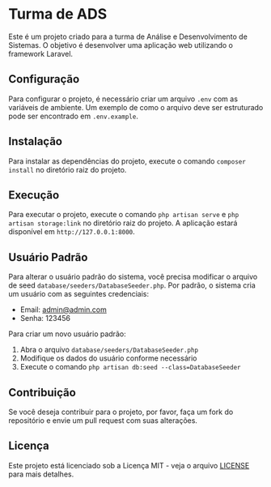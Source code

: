 # Turma de ADS

Este é um projeto criado para a turma de Análise e Desenvolvimento de Sistemas. O objetivo é desenvolver uma aplicação web utilizando o framework Laravel.

## Configuração

Para configurar o projeto, é necessário criar um arquivo `.env` com as variáveis de ambiente. Um exemplo de como o arquivo deve ser estruturado pode ser encontrado em `.env.example`.

## Instalação

Para instalar as dependências do projeto, execute o comando `composer install` no diretório raiz do projeto.

## Execução

Para executar o projeto, execute o comando `php artisan serve` e `php artisan storage:link` no diretório raiz do projeto. A aplicação estará disponível em `http://127.0.0.1:8000`.

## Usuário Padrão

Para alterar o usuário padrão do sistema, você precisa modificar o arquivo de seed `database/seeders/DatabaseSeeder.php`. Por padrão, o sistema cria um usuário com as seguintes credenciais:

- Email: admin@admin.com
- Senha: 123456

Para criar um novo usuário padrão:

1. Abra o arquivo `database/seeders/DatabaseSeeder.php`
2. Modifique os dados do usuário conforme necessário
3. Execute o comando `php artisan db:seed --class=DatabaseSeeder`

## Contribuição

Se você deseja contribuir para o projeto, por favor, faça um fork do repositório e envie um pull request com suas alterações.

## Licença

Este projeto está licenciado sob a Licença MIT - veja o arquivo [LICENSE](LICENSE) para mais detalhes.
